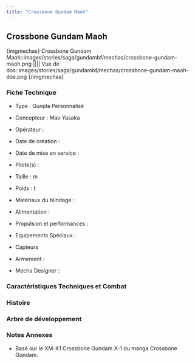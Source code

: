 ```yaml
---
title: "Crossbone Gundam Maoh"
---
```


Crossbone Gundam Maoh
---------------------


{imgmechas}
Crossbone Gundam Maoh::images/stories/saga/gundambf/mechas/crossbone-gundam-maoh.png
||||
Vue de dos::images/stories/saga/gundambf/mechas/crossbone-gundam-maoh-dos.png
{/imgmechas}
### Fiche Technique



- Type : Gunpla Personnalisé
  
- Concepteur : Mao Yasaka
  
- Opérateur : 
  
- Date de création : 
  
- Date de mise en service : 
  
- Pilote(s) : 
  
- Taille : m
  
- Poids : t
  
- Matériaux du blindage : 
  
- Alimentation : 
  
- Propulsion et performances : 
  
- Equipements Spéciaux :


* Capteurs


- Armement :




- Mecha Designer : 


### Caractéristiques Techniques et Combat


### Histoire


### Arbre de développement


### Notes Annexes


- Basé sur le XM-X1 Crossbone Gundam X-1 du manga Crossbone Gundam.


